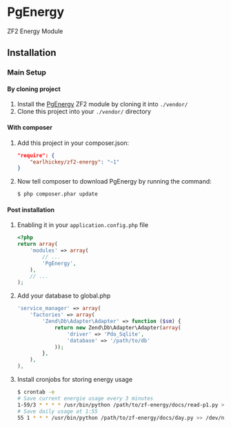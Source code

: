 PgEnergy
============

ZF2 Energy Module

Installation
------------

### Main Setup

#### By cloning project

1. Install the [PgEnergy](https://github.com/earlhickey/PgEnergy) ZF2 module
   by cloning it into `./vendor/`
2. Clone this project into your `./vendor/` directory

#### With composer

1. Add this project in your composer.json:

    ```json
    "require": {
        "earlhickey/zf2-energy": "~1"
    }
    ```

2. Now tell composer to download PgEnergy by running the command:

    ```bash
    $ php composer.phar update
    ```

#### Post installation

1. Enabling it in your `application.config.php` file

    ```php
    <?php
    return array(
        'modules' => array(
            // ...
            'PgEnergy',
        ),
        // ...
    );
    ```

2. Add your database to global.php

    ```php
    'service_manager' => array(
        'factories' => array(
            'Zend\Db\Adapter\Adapter' => function ($sm) {
                return new Zend\Db\Adapter\Adapter(array(
                    'driver' => 'Pdo_Sqlite',
                    'database' => '/path/to/db'
                ));
            },
        ),
    ),
    ```

3. Install cronjobs for storing energy usage

    ```bash
    $ crontab -e
    # Save current energie usage every 3 minutes
    1-59/3 * * * * /usr/bin/python /path/to/zf-energy/docs/read-p1.py >> /dev/null 2>&1
    # Save daily usage at 1:55
    55 1 * * * /usr/bin/python /path/to/zf-energy/docs/day.py >> /dev/null 2>&1
    ```
